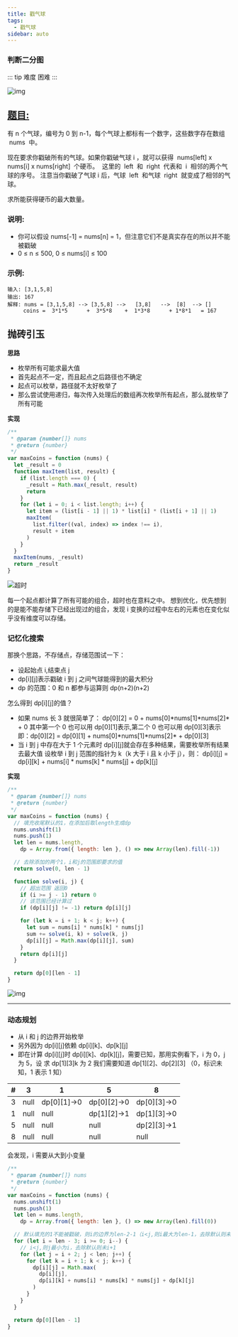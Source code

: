 ```yaml
---
title: 戳气球
tags:
  - 戳气球
sidebar: auto
---
```


### 判断二分图

::: tip 难度
困难
:::

![img](http://qiniu.gaowenju.com/leecode/banner/20200719.jpg)

## [题目:](https://leetcode-cn.com/problems/burst-balloons/)

有 n 个气球，编号为 0 到 n-1，每个气球上都标有一个数字，这些数字存在数组  nums  中。

现在要求你戳破所有的气球。如果你戳破气球 i ，就可以获得
 nums[left] x nums[i] x nums[right]  个硬币。 
这里的  left  和  right  代表和  i  相邻的两个气球的序号。
注意当你戳破了气球 i 后，气球  left  和气球  right  就变成了相邻的气球。

求所能获得硬币的最大数量。

### 说明:

- 你可以假设 nums[-1] = nums[n] = 1，但注意它们不是真实存在的所以并不能被戳破
- 0 ≤ n ≤ 500, 0 ≤ nums[i] ≤ 100

### 示例:

```
输入: [3,1,5,8]
输出: 167
解释: nums = [3,1,5,8] --> [3,5,8] -->   [3,8]   -->  [8]  --> []
     coins =  3*1*5      +  3*5*8    +  1*3*8      + 1*8*1   = 167
```

## 抛砖引玉

**思路**

- 枚举所有可能求最大值
- 首先起点不一定，而且起点之后路径也不确定
- 起点可以枚举，路径就不太好枚举了
- 那么尝试使用递归，每次传入处理后的数组再次枚举所有起点，那么就枚举了所有可能

**实现**

```javascript
/**
 * @param {number[]} nums
 * @return {number}
 */
var maxCoins = function (nums) {
  let _result = 0
  function maxItem(list, result) {
    if (list.length === 0) {
      _result = Math.max(_result, result)
      return
    }
    for (let i = 0; i < list.length; i++) {
      let item = (list[i - 1] || 1) * list[i] * (list[i + 1] || 1)
      maxItem(
        list.filter((val, index) => index !== i),
        result + item
      )
    }
  }
  maxItem(nums, _result)
  return _result
}
```

![超时](http://qiniu.gaowenju.com/leecode/20200719.png)

每一个起点都计算了所有可能的组合，超时也在意料之中。
想到优化，优先想到的是能不能存储下已经出现过的组合，发现 i 变换的过程中左右的元素也在变化似乎没有维度可以存储。

### 记忆化搜索

那换个思路，不存储点，存储范围试一下：

- 设起始点 i,结束点 j
- dp[i][j]表示戳破 i 到 j 之间气球能得到的最大积分
- dp 的范围：0 和 n 都参与运算则 dp(n+2)(n+2)

怎么得到 dp[i][j]的值？

- 如果 nums 长 3 就很简单了：
  dp[0][2] = 0 + nums[0]\*nums[1]\*nums[2]\* + 0
  其中第一个 0 也可以用 dp[0][1]表示,第二个 0 也可以用 dp[0][3]表示
  即：dp[0][2] = dp[0][1] + nums[0]\*nums[1]\*nums[2]\* + dp[0][3]
- 当 i 到 j 中存在大于 1 个元素时 dp[i][j]就会存在多种结果，需要枚举所有结果去最大值
  设枚举 i 到 j 范围的指针为 k（k 大于 i 且 k 小于 j），则：
  dp[i][j] = dp[i][k] + nums[i] \* nums[k] \* nums[j] + dp[k][j]

**实现**

```javascript
/**
 * @param {number[]} nums
 * @return {number}
 */
var maxCoins = function (nums) {
  // 填充收尾默认的1，在添加后取length生成dp
  nums.unshift(1)
  nums.push(1)
  let len = nums.length,
    dp = Array.from({ length: len }, () => new Array(len).fill(-1))

  // 去除添加的两个1，i和j的范围即要求的值
  return solve(0, len - 1)

  function solve(i, j) {
    // 超出范围 返回0
    if (i >= j - 1) return 0
    // 该范围已经计算过
    if (dp[i][j] != -1) return dp[i][j]

    for (let k = i + 1; k < j; k++) {
      let sum = nums[i] * nums[k] * nums[j]
      sum += solve(i, k) + solve(k, j)
      dp[i][j] = Math.max(dp[i][j], sum)
    }
    return dp[i][j]
  }

  return dp[0][len - 1]
}
```

![img](http://qiniu.gaowenju.com/leecode/20200719-1.png)

---

### 动态规划

- 从 i 和 j 的边界开始枚举
- 另外因为 dp[i][j]依赖 dp[i][k]、dp[k][j]
- 即在计算 dp[i][j]时 dp[i][k]、dp[k][j]，需要已知，那用实例看下，i 为 0，j 为 5，设 求 dp[1][3]k 为 2
  我们需要知道 dp[1][2]、dp[2][3]
  （0，标识未知，1 表示 1 知）

| #   | 3    | 1           | 5           | 8           |
| --- | ---- | ----------- | ----------- | ----------- |
| 3   | null | dp[0][1]->0 | dp[0][2]->0 | dp[0][3]->0 |
| 1   | null | null        | dp[1][2]->1 | dp[1][3]->0 |
| 5   | null | null        | null        | dp[2][3]->1 |
| 8   | null | null        | null        | null        |

会发现，i 需要从大到小变量

```javascript
/**
 * @param {number[]} nums
 * @return {number}
 */
var maxCoins = function (nums) {
  nums.unshift(1)
  nums.push(1)
  let len = nums.length,
    dp = Array.from({ length: len }, () => new Array(len).fill(0))

  // 默认填充的1不能被戳破，则i的边界为len-2-1（i<j,则i最大为len-1，去除默认则未len-2-1）
  for (let i = len - 3; i >= 0; i--) {
    // i<j,则j最小为i，去除默认则未i+1
    for (let j = i + 2; j < len; j++) {
      for (let k = i + 1; k < j; k++) {
        dp[i][j] = Math.max(
          dp[i][j],
          dp[i][k] + nums[i] * nums[k] * nums[j] + dp[k][j]
        )
      }
    }
  }

  return dp[0][len - 1]
}
```
